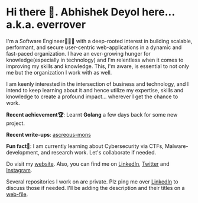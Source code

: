 # Hi there 👋. Abhishek Deyol here... a.k.a. everrover

I'm a Software Engineer👨🏻‍💻 with a deep-rooted interest in building scalable, performant, and secure user-centric web-applications in a dynamic and fast-paced organization. I have an ever-growing hunger for knowledge(especially in technology) and I'm relentless when it comes to improving my skills and knowledge. This, I'm aware, is essential to not only me but the organization I work with as well.

I am keenly interested in the intersection of business and technology, and I intend to keep learning about it and hence utilize my expertise, skills and knowledge to create a profound impact... wherever I get the chance to work.

**Recent achievement🏆**: Learnt **Golang** a few days back for some new project.

**Recent write-ups**: [ascreous-mons](https://github.com/everrover/ascreous-mons)

**Fun fact🤔**: I am currently learning about Cybersecurity via CTFs, Malware-development, and research work. Let's collaborate if needed.

Do visit my [website](https://everrover.com). Also, you can find me on [LinkedIn](https://in.linkedin.com/in/abhishek-deyol-44a732171), [Twitter](https://x.com/everrover) and [Instagram](https://www.instagram.com/everrover).

Several repositories I work on are private. Plz ping me over [LinkedIn](https://in.linkedin.com/in/abhishek-deyol-44a732171) to discuss those if needed. I'll be adding the description and their titles on a [web-file](https://everrover.github.com/private-repos.html).
